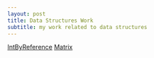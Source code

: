 ```yaml
---
layout: post
title: Data Structures Work
subtitle: my work related to data structures
---
```


[IntByReference](https://github.com/QwikSP/CSA-Tri-3/blob/master/src/main/java/com/example/sping_portfolio/controllers/IntByReference.java)
[Matrix](https://github.com/QwikSP/CSA-Tri-3/blob/master/src/main/java/com/example/sping_portfolio/controllers/Matrix.java)
